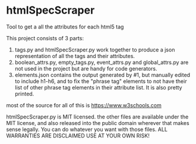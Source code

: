 # htmlSpecScraper
Tool to get a all the attributes for each html5 tag

This project consists of 3 parts:
1. tags.py and htmlSpecScraper.py work together to produce a json representation of all the tags and their attributes.
2. boolean_attrs.py, empty_tags.py, event_attrs.py and global_attrs.py are not used in the project but are handy for code generators.
3. elements.json contains the output generated by #1, but manually edited to include h1-h6, and to fix the "phrase tag" elements to not
   have their list of other phrase tag elements in their attribute list. It is also pretty printed.

most of the source for all of this is https://www.w3schools.com

htmlSpecScraper.py is MIT licensed. the other files are available under the MIT license, and also released into the public domain wherever
that makes sense legally. You can do whatever you want with those files. ALL WARRANTIES ARE DISCLAIMED USE AT YOUR OWN RISK!


